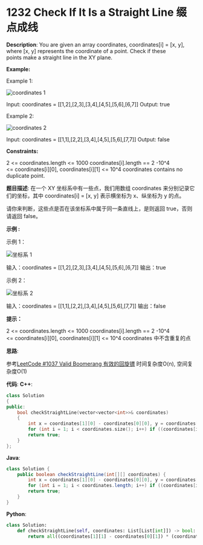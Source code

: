 # 1232 Check If It Is a Straight Line 缀点成线

__Description__:
You are given an array coordinates, coordinates[i] = [x, y], where [x, y] represents the coordinate of a point. Check if these points make a straight line in the XY plane.

__Example:__

Example 1:

![coordinates 1](https://assets.leetcode-cn.com/aliyun-lc-upload/uploads/2019/10/19/untitled-diagram-2.jpg)

Input: coordinates = [[1,2],[2,3],[3,4],[4,5],[5,6],[6,7]]
Output: true

Example 2:

![coordinates 2](https://assets.leetcode-cn.com/aliyun-lc-upload/uploads/2019/10/19/untitled-diagram-1.jpg)

Input: coordinates = [[1,1],[2,2],[3,4],[4,5],[5,6],[7,7]]
Output: false

__Constraints:__

2 <= coordinates.length <= 1000
coordinates[i].length == 2
-10^4 <= coordinates[i][0], coordinates[i][1] <= 10^4
coordinates contains no duplicate point.

__题目描述__:
在一个 XY 坐标系中有一些点，我们用数组 coordinates 来分别记录它们的坐标，其中 coordinates[i] = [x, y] 表示横坐标为 x、纵坐标为 y 的点。

请你来判断，这些点是否在该坐标系中属于同一条直线上，是则返回 true，否则请返回 false。

__示例 :__

示例 1：

![坐标系 1](https://assets.leetcode-cn.com/aliyun-lc-upload/uploads/2019/10/19/untitled-diagram-2.jpg)

输入：coordinates = [[1,2],[2,3],[3,4],[4,5],[5,6],[6,7]]
输出：true

示例 2：

![坐标系 2](https://assets.leetcode-cn.com/aliyun-lc-upload/uploads/2019/10/19/untitled-diagram-1.jpg)

输入：coordinates = [[1,1],[2,2],[3,4],[4,5],[5,6],[7,7]]
输出：false

__提示：__

2 <= coordinates.length <= 1000
coordinates[i].length == 2
-10^4 <= coordinates[i][0], coordinates[i][1] <= 10^4
coordinates 中不含重复的点

__思路__:

参考[LeetCode #1037 Valid Boomerang 有效的回旋镖](https://www.jianshu.com/p/9bef484a710a)
时间复杂度O(n), 空间复杂度O(1)

__代码__:
__C++__:

```C++
class Solution 
{
public:
    bool checkStraightLine(vector<vector<int>>& coordinates) 
    {
        int x = coordinates[1][0] - coordinates[0][0], y = coordinates[1][1] - coordinates[0][1];
        for (int i = 1; i < coordinates.size(); i++) if ((coordinates[i][0] - coordinates[0][0]) * y != x * (coordinates[i][1] - coordinates[0][1])) return false;
        return true;
    }
};
```

__Java__:

```Java
class Solution {
    public boolean checkStraightLine(int[][] coordinates) {
        int x = coordinates[1][0] - coordinates[0][0], y = coordinates[1][1] - coordinates[0][1];
        for (int i = 1; i < coordinates.length; i++) if ((coordinates[i][0] - coordinates[0][0]) * y != x * (coordinates[i][1] - coordinates[0][1])) return false;
        return true;
    }
}
```

__Python__:

```Python
class Solution:
    def checkStraightLine(self, coordinates: List[List[int]]) -> bool:
        return all((coordinates[1][1] - coordinates[0][1]) * (coordinates[i][0] - coordinates[0][0]) == (coordinates[i][1] - coordinates[0][1]) * (coordinates[1][0] - coordinates[0][0]) for i in range(2, len(coordinates)))
```
